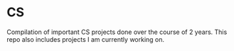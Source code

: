 # CS
Compilation of important CS projects done over the course of 2 years.
This repo also includes projects I am currently working on.
